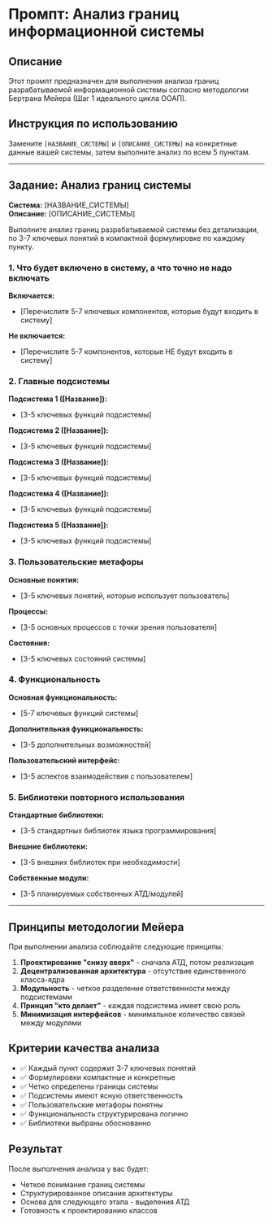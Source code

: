 # Промпт: Анализ границ информационной системы

## Описание
Этот промпт предназначен для выполнения анализа границ разрабатываемой информационной системы согласно методологии Бертрана Мейера (Шаг 1 идеального цикла ООАП).

## Инструкция по использованию
Замените `[НАЗВАНИЕ_СИСТЕМЫ]` и `[ОПИСАНИЕ_СИСТЕМЫ]` на конкретные данные вашей системы, затем выполните анализ по всем 5 пунктам.

---

## Задание: Анализ границ системы

**Система:** [НАЗВАНИЕ_СИСТЕМЫ]  
**Описание:** [ОПИСАНИЕ_СИСТЕМЫ]

Выполните анализ границ разрабатываемой системы без детализации, по 3-7 ключевых понятий в компактной формулировке по каждому пункту.

### 1. Что будет включено в систему, а что точно не надо включать

**Включается:**
- [Перечислите 5-7 ключевых компонентов, которые будут входить в систему]

**Не включается:**
- [Перечислите 5-7 компонентов, которые НЕ будут входить в систему]

### 2. Главные подсистемы

**Подсистема 1 ([Название]):**
- [3-5 ключевых функций подсистемы]

**Подсистема 2 ([Название]):**
- [3-5 ключевых функций подсистемы]

**Подсистема 3 ([Название]):**
- [3-5 ключевых функций подсистемы]

**Подсистема 4 ([Название]):**
- [3-5 ключевых функций подсистемы]

**Подсистема 5 ([Название]):**
- [3-5 ключевых функций подсистемы]

### 3. Пользовательские метафоры

**Основные понятия:**
- [3-5 ключевых понятий, которые использует пользователь]

**Процессы:**
- [3-5 основных процессов с точки зрения пользователя]

**Состояния:**
- [3-5 ключевых состояний системы]

### 4. Функциональность

**Основная функциональность:**
- [5-7 ключевых функций системы]

**Дополнительная функциональность:**
- [3-5 дополнительных возможностей]

**Пользовательский интерфейс:**
- [3-5 аспектов взаимодействия с пользователем]

### 5. Библиотеки повторного использования

**Стандартные библиотеки:**
- [3-5 стандартных библиотек языка программирования]

**Внешние библиотеки:**
- [3-5 внешних библиотек при необходимости]

**Собственные модули:**
- [3-5 планируемых собственных АТД/модулей]

---

## Принципы методологии Мейера

При выполнении анализа соблюдайте следующие принципы:

1. **Проектирование "снизу вверх"** - сначала АТД, потом реализация
2. **Децентрализованная архитектура** - отсутствие единственного класса-ядра
3. **Модульность** - четкое разделение ответственности между подсистемами
4. **Принцип "кто делает"** - каждая подсистема имеет свою роль
5. **Минимизация интерфейсов** - минимальное количество связей между модулями

## Критерии качества анализа

- ✅ Каждый пункт содержит 3-7 ключевых понятий
- ✅ Формулировки компактные и конкретные
- ✅ Четко определены границы системы
- ✅ Подсистемы имеют ясную ответственность
- ✅ Пользовательские метафоры понятны
- ✅ Функциональность структурирована логично
- ✅ Библиотеки выбраны обоснованно

## Результат

После выполнения анализа у вас будет:
- Четкое понимание границ системы
- Структурированное описание архитектуры
- Основа для следующего этапа - выделения АТД
- Готовность к проектированию классов
